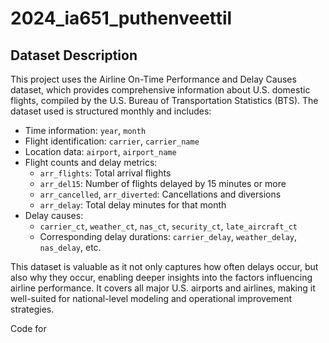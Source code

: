 # 2024_ia651_puthenveettil

## Dataset Description
This project uses the Airline On-Time Performance and Delay Causes dataset, which provides comprehensive information about U.S. domestic flights, compiled by the U.S. Bureau of Transportation Statistics (BTS).
The dataset used is structured monthly and includes:
- Time information: `year`, `month`
- Flight identification: `carrier`, `carrier_name`
- Location data: `airport`, `airport_name`
- Flight counts and delay metrics:
    - `arr_flights`: Total arrival flights
    - `arr_del15`: Number of flights delayed by 15 minutes or more
    - `arr_cancelled`, `arr_diverted`: Cancellations and diversions
    - `arr_delay`: Total delay minutes for that month
- Delay causes:
    - `carrier_ct`, `weather_ct`, `nas_ct`, `security_ct`, `late_aircraft_ct`
    - Corresponding delay durations: `carrier_delay`, `weather_delay`, `nas_delay`, etc.

This dataset is valuable as it not only captures how often delays occur, but also why they occur, enabling deeper insights into the factors influencing airline performance. It covers all major U.S. airports and airlines, making it well-suited for national-level modeling and operational improvement strategies.

Code for 

